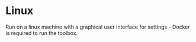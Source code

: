 # Linux
Run on a linux machine with a graphical user interface for settings - Docker is required to run the toolbox.
